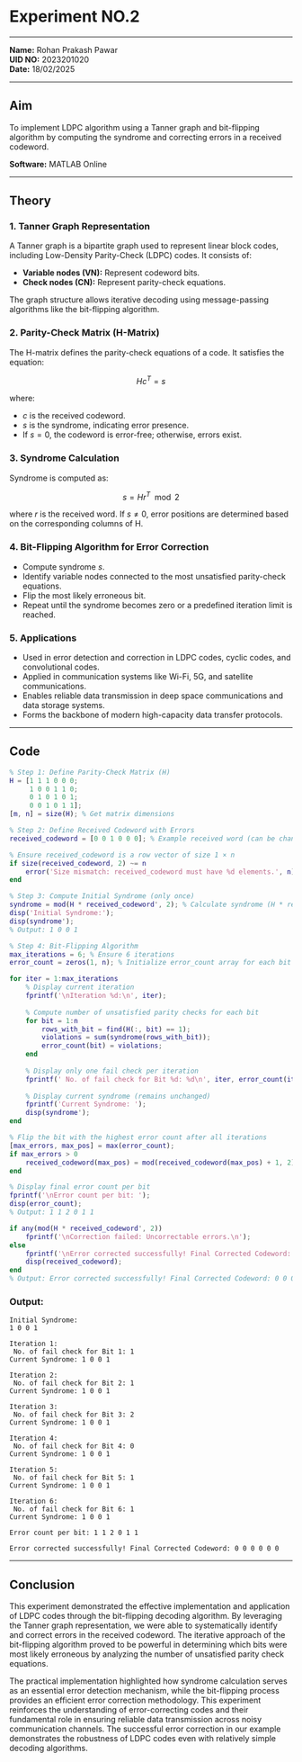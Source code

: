 # Experiment NO.2
---

**Name:** Rohan Prakash Pawar  
**UID NO:** 2023201020  
**Date:** 18/02/2025  

---

## Aim
To implement LDPC algorithm using a Tanner graph and bit-flipping algorithm by computing the syndrome and correcting errors in a received codeword.

**Software:** MATLAB Online

---

## Theory

### 1. Tanner Graph Representation
A Tanner graph is a bipartite graph used to represent linear block codes, including Low-Density Parity-Check (LDPC) codes. It consists of:

- **Variable nodes (VN):** Represent codeword bits.
- **Check nodes (CN):** Represent parity-check equations.

The graph structure allows iterative decoding using message-passing algorithms like the bit-flipping algorithm.

### 2. Parity-Check Matrix (H-Matrix)
The H-matrix defines the parity-check equations of a code. It satisfies the equation:

$$H c^T = s$$

where:
- $c$ is the received codeword.
- $s$ is the syndrome, indicating error presence.
- If $s = 0$, the codeword is error-free; otherwise, errors exist.

### 3. Syndrome Calculation
Syndrome is computed as:

$$s = H r^T \mod 2$$

where $r$ is the received word. If $s \neq 0$, error positions are determined based on the corresponding columns of H.

### 4. Bit-Flipping Algorithm for Error Correction
- Compute syndrome $s$.
- Identify variable nodes connected to the most unsatisfied parity-check equations.
- Flip the most likely erroneous bit.
- Repeat until the syndrome becomes zero or a predefined iteration limit is reached.

### 5. Applications
- Used in error detection and correction in LDPC codes, cyclic codes, and convolutional codes.
- Applied in communication systems like Wi-Fi, 5G, and satellite communications.
- Enables reliable data transmission in deep space communications and data storage systems.
- Forms the backbone of modern high-capacity data transfer protocols.

---

## Code

```matlab
% Step 1: Define Parity-Check Matrix (H)
H = [1 1 1 0 0 0;
     1 0 0 1 1 0;
     0 1 0 1 0 1;
     0 0 1 0 1 1];
[m, n] = size(H); % Get matrix dimensions

% Step 2: Define Received Codeword with Errors
received_codeword = [0 0 1 0 0 0]; % Example received word (can be changed)

% Ensure received_codeword is a row vector of size 1 × n
if size(received_codeword, 2) ~= n
    error('Size mismatch: received_codeword must have %d elements.', n);
end

% Step 3: Compute Initial Syndrome (only once)
syndrome = mod(H * received_codeword', 2); % Calculate syndrome (H * received_codeword^T) mod 2
disp('Initial Syndrome:');
disp(syndrome');
% Output: 1 0 0 1

% Step 4: Bit-Flipping Algorithm
max_iterations = 6; % Ensure 6 iterations
error_count = zeros(1, n); % Initialize error_count array for each bit

for iter = 1:max_iterations
    % Display current iteration
    fprintf('\nIteration %d:\n', iter);
    
    % Compute number of unsatisfied parity checks for each bit
    for bit = 1:n
        rows_with_bit = find(H(:, bit) == 1);
        violations = sum(syndrome(rows_with_bit));
        error_count(bit) = violations;
    end
    
    % Display only one fail check per iteration
    fprintf(' No. of fail check for Bit %d: %d\n', iter, error_count(iter));
    
    % Display current syndrome (remains unchanged)
    fprintf('Current Syndrome: ');
    disp(syndrome');
end

% Flip the bit with the highest error count after all iterations
[max_errors, max_pos] = max(error_count);
if max_errors > 0
    received_codeword(max_pos) = mod(received_codeword(max_pos) + 1, 2);
end

% Display final error count per bit
fprintf('\nError count per bit: ');
disp(error_count);
% Output: 1 1 2 0 1 1

if any(mod(H * received_codeword', 2))
    fprintf('\nCorrection failed: Uncorrectable errors.\n');
else
    fprintf('\nError corrected successfully! Final Corrected Codeword: ');
    disp(received_codeword);
end
% Output: Error corrected successfully! Final Corrected Codeword: 0 0 0 0 0 0
```

### Output:
```
Initial Syndrome:
1 0 0 1

Iteration 1:
 No. of fail check for Bit 1: 1
Current Syndrome: 1 0 0 1

Iteration 2:
 No. of fail check for Bit 2: 1
Current Syndrome: 1 0 0 1

Iteration 3:
 No. of fail check for Bit 3: 2
Current Syndrome: 1 0 0 1

Iteration 4:
 No. of fail check for Bit 4: 0
Current Syndrome: 1 0 0 1

Iteration 5:
 No. of fail check for Bit 5: 1
Current Syndrome: 1 0 0 1

Iteration 6:
 No. of fail check for Bit 6: 1
Current Syndrome: 1 0 0 1

Error count per bit: 1 1 2 0 1 1

Error corrected successfully! Final Corrected Codeword: 0 0 0 0 0 0
```

---

## Conclusion
This experiment demonstrated the effective implementation and application of LDPC codes through the bit-flipping decoding algorithm. By leveraging the Tanner graph representation, we were able to systematically identify and correct errors in the received codeword. The iterative approach of the bit-flipping algorithm proved to be powerful in determining which bits were most likely erroneous by analyzing the number of unsatisfied parity check equations.

The practical implementation highlighted how syndrome calculation serves as an essential error detection mechanism, while the bit-flipping process provides an efficient error correction methodology. This experiment reinforces the understanding of error-correcting codes and their fundamental role in ensuring reliable data transmission across noisy communication channels. The successful error correction in our example demonstrates the robustness of LDPC codes even with relatively simple decoding algorithms.

